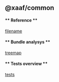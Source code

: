 ## @xaaf/common
<!-- tabs:start -->
#### ** Reference **

[filename](globals.md ':include')

#### ** Bundle analysys **

[treemap](bundle.treemap.stats.html ':include :type=iframe width=100% height=800px')

#### ** Tests overview **

[tests](tests.html ':include :type=iframe width=100% height=100%')



<!-- tabs:end -->


